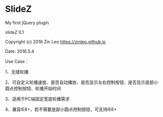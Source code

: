 # SlideZ
My first jQuery plugin

slideZ 0.1

Copyright (c) 2016 Zin Leo https://zinleo.github.io

Date: 2016.5.4

Use Case：

  1、无缝轮播
  
  2、可自定义轮播速度、是否自动播放、是否显示左右控制按钮、是否显示底部小圆点控制按钮、轮播开始时间
  
  3、适用于PC端固定宽度轮播需求
  
  4、兼容IE8+，若不需要底部小圆点控制按钮，可支持IE6+
